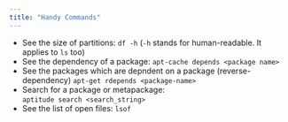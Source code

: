 ```yaml
---
title: "Handy Commands"
---
```

 
* See the size of partitions: 
 	`df -h`
 		(`-h` stands for human-readable. It applies to `ls` too)
* See the dependency of a package: 
 	`apt-cache depends <package name>`
* See the packages which are depndent on a package (reverse-dependency)
 	`apt-get rdepends <package-name>`
* Search for a package or metapackage: 	
 	`aptitude search <search_string>`
* See the list of open files:
 	`lsof`
